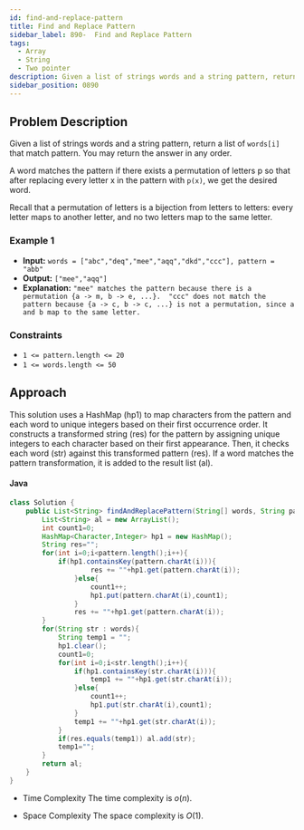```yaml
---
id: find-and-replace-pattern
title: Find and Replace Pattern
sidebar_label: 890-  Find and Replace Pattern
tags:
  - Array
  - String
  - Two pointer
description: Given a list of strings words and a string pattern, return words that match pattern where each unique character in pattern maps uniquely to characters in the word.
sidebar_position: 0890
---
```


## Problem Description

Given a list of strings words and a string pattern, return a list of `words[i]` that match pattern. You may return the answer in any order.

A word matches the pattern if there exists a permutation of letters p so that after replacing every letter x in the pattern with `p(x)`, we get the desired word.

Recall that a permutation of letters is a bijection from letters to letters: every letter maps to another letter, and no two letters map to the same letter.

### Example 1

- **Input:** `words = ["abc","deq","mee","aqq","dkd","ccc"], pattern = "abb"`
- **Output:** `["mee","aqq"]`
- **Explanation:** `"mee" matches the pattern because there is a permutation {a -> m, b -> e, ...}. 
"ccc" does not match the pattern because {a -> c, b -> c, ...} is not a permutation, since a and b map to the same letter.`

### Constraints

- `1 <= pattern.length <= 20`
- `1 <= words.length <= 50`

## Approach

This solution uses a HashMap (hp1) to map characters from the pattern and each word to unique integers based on their first occurrence order. It constructs a transformed string (res) for the pattern by assigning unique integers to each character based on their first appearance. Then, it checks each word (str) against this transformed pattern (res). If a word matches the pattern transformation, it is added to the result list (al).

#### Java

```Java
class Solution {
    public List<String> findAndReplacePattern(String[] words, String pattern) {
        List<String> al = new ArrayList();
        int count1=0;
        HashMap<Character,Integer> hp1 = new HashMap();
        String res="";
        for(int i=0;i<pattern.length();i++){
            if(hp1.containsKey(pattern.charAt(i))){
                    res += ""+hp1.get(pattern.charAt(i));
                }else{
                    count1++;
                    hp1.put(pattern.charAt(i),count1);
                }
                res += ""+hp1.get(pattern.charAt(i));
        }
        for(String str : words){
            String temp1 = "";
            hp1.clear();
            count1=0;
            for(int i=0;i<str.length();i++){
                if(hp1.containsKey(str.charAt(i))){
                    temp1 += ""+hp1.get(str.charAt(i));
                }else{
                    count1++;
                    hp1.put(str.charAt(i),count1);
                }
                temp1 += ""+hp1.get(str.charAt(i));
            }
            if(res.equals(temp1)) al.add(str);
            temp1="";
        }
        return al;
    }
}
```

- Time Complexity
  The time complexity is $o(n)$.

- Space Complexity
  The space complexity is $O(1)$.
